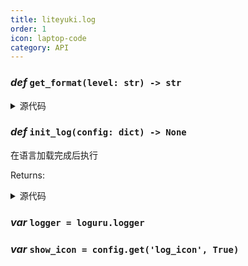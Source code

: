 ```yaml
---
title: liteyuki.log
order: 1
icon: laptop-code
category: API
---
```


### ***def*** `get_format(level: str) -> str`



<details>
<summary>源代码</summary>

```python
def get_format(level: str) -> str:
    if level == 'DEBUG':
        return debug_format
    else:
        return default_format
```
</details>

### ***def*** `init_log(config: dict) -> None`

在语言加载完成后执行

Returns:

<details>
<summary>源代码</summary>

```python
def init_log(config: dict):
    """
    在语言加载完成后执行
    Returns:

    """
    logger.remove()
    logger.add(sys.stdout, level=0, diagnose=False, format=get_format(config.get('log_level', 'INFO')))
    show_icon = config.get('log_icon', True)
    logger.level('DEBUG', color='<blue>', icon=f"{('🐛' if show_icon else '')}DEBUG")
    logger.level('INFO', color='<normal>', icon=f"{('ℹ️' if show_icon else '')}INFO")
    logger.level('SUCCESS', color='<green>', icon=f"{('✅' if show_icon else '')}SUCCESS")
    logger.level('WARNING', color='<yellow>', icon=f"{('⚠️' if show_icon else '')}WARNING")
    logger.level('ERROR', color='<red>', icon=f"{('⭕' if show_icon else '')}ERROR")
```
</details>

### ***var*** `logger = loguru.logger`



### ***var*** `show_icon = config.get('log_icon', True)`



